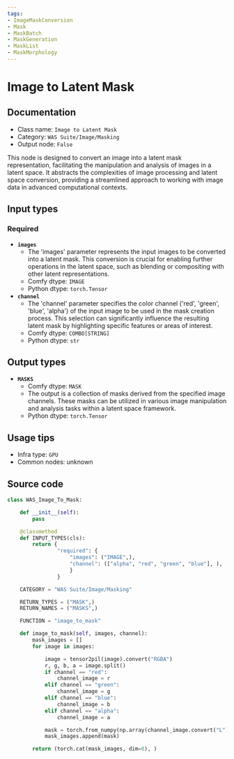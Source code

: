 ```yaml
---
tags:
- ImageMaskConversion
- Mask
- MaskBatch
- MaskGeneration
- MaskList
- MaskMorphology
---
```


# Image to Latent Mask
## Documentation
- Class name: `Image to Latent Mask`
- Category: `WAS Suite/Image/Masking`
- Output node: `False`

This node is designed to convert an image into a latent mask representation, facilitating the manipulation and analysis of images in a latent space. It abstracts the complexities of image processing and latent space conversion, providing a streamlined approach to working with image data in advanced computational contexts.
## Input types
### Required
- **`images`**
    - The 'images' parameter represents the input images to be converted into a latent mask. This conversion is crucial for enabling further operations in the latent space, such as blending or compositing with other latent representations.
    - Comfy dtype: `IMAGE`
    - Python dtype: `torch.Tensor`
- **`channel`**
    - The 'channel' parameter specifies the color channel ('red', 'green', 'blue', 'alpha') of the input image to be used in the mask creation process. This selection can significantly influence the resulting latent mask by highlighting specific features or areas of interest.
    - Comfy dtype: `COMBO[STRING]`
    - Python dtype: `str`
## Output types
- **`MASKS`**
    - Comfy dtype: `MASK`
    - The output is a collection of masks derived from the specified image channels. These masks can be utilized in various image manipulation and analysis tasks within a latent space framework.
    - Python dtype: `torch.Tensor`
## Usage tips
- Infra type: `GPU`
- Common nodes: unknown


## Source code
```python
class WAS_Image_To_Mask:

    def __init__(self):
        pass

    @classmethod
    def INPUT_TYPES(cls):
        return {
                "required": {
                    "images": ("IMAGE",),
                    "channel": (["alpha", "red", "green", "blue"], ),
                    }
                }

    CATEGORY = "WAS Suite/Image/Masking"

    RETURN_TYPES = ("MASK",)
    RETURN_NAMES = ("MASKS",)

    FUNCTION = "image_to_mask"

    def image_to_mask(self, images, channel):
        mask_images = []
        for image in images:

            image = tensor2pil(image).convert("RGBA")
            r, g, b, a = image.split()
            if channel == "red":
                channel_image = r
            elif channel == "green":
                channel_image = g
            elif channel == "blue":
                channel_image = b
            elif channel == "alpha":
                channel_image = a

            mask = torch.from_numpy(np.array(channel_image.convert("L")).astype(np.float32) / 255.0)
            mask_images.append(mask)

        return (torch.cat(mask_images, dim=0), )

```
